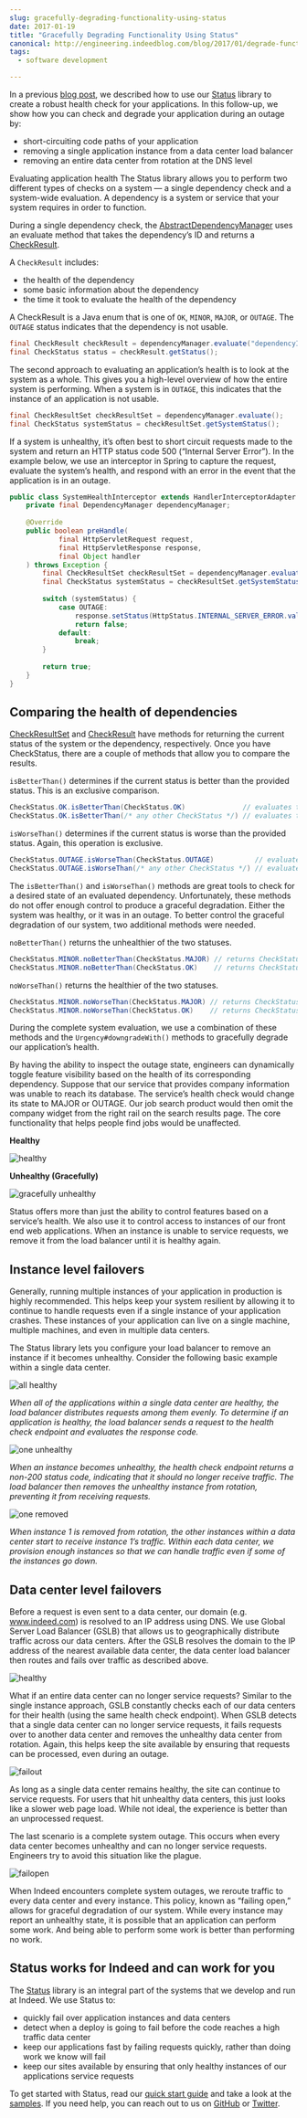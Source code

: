```yaml
---
slug: gracefully-degrading-functionality-using-status
date: 2017-01-19
title: "Gracefully Degrading Functionality Using Status"
canonical: http://engineering.indeedblog.com/blog/2017/01/degrade-functionality/
tags:
  - software development

---
```


In a previous [blog post](/blog/2015/07/10/status-java-library-for-system-status-health-checks/), we described how to use our [Status] library to create a robust health check for your applications. 
In this follow-up, we show how you can check and degrade your application during an outage by:

* short-circuiting code paths of your application
* removing a single application instance from a data center load balancer
* removing an entire data center from rotation at the DNS level

<!--more-->
Evaluating application health
The Status library allows you to perform two different types of checks on a system — a single dependency check and a system-wide evaluation. A dependency is a system or service that your system requires in order to function.

During a single dependency check, the [AbstractDependencyManager] uses an evaluate method that takes the dependency’s ID and returns a [CheckResult].

A `CheckResult` includes:

* the health of the dependency
* some basic information about the dependency
* the time it took to evaluate the health of the dependency

A CheckResult is a Java enum that is one of `OK`, `MINOR`, `MAJOR`, or `OUTAGE`.
The `OUTAGE` status indicates that the dependency is not usable.

```java
final CheckResult checkResult = dependencyManager.evaluate("dependencyId");
final CheckStatus status = checkResult.getStatus();
```

The second approach to evaluating an application’s health is to look at the system as a whole.
This gives you a high-level overview of how the entire system is performing.
When a system is in `OUTAGE`, this indicates that the instance of an application is not usable.

```java
final CheckResultSet checkResultSet = dependencyManager.evaluate();
final CheckStatus systemStatus = checkResultSet.getSystemStatus();
```

If a system is unhealthy, it’s often best to short circuit requests made to the system and return an HTTP status code 500 (“Internal Server Error”).
In the example below, we use an interceptor in Spring to capture the request, evaluate the system’s health, and respond with an error in the event that the application is in an outage.

```java
public class SystemHealthInterceptor extends HandlerInterceptorAdapter {
    private final DependencyManager dependencyManager;
 
    @Override
    public boolean preHandle(
            final HttpServletRequest request,
            final HttpServletResponse response,
            final Object handler
    ) throws Exception {
        final CheckResultSet checkResultSet = dependencyManager.evaluate();
        final CheckStatus systemStatus = checkResultSet.getSystemStatus();
         
        switch (systemStatus) {
            case OUTAGE:
                response.setStatus(HttpStatus.INTERNAL_SERVER_ERROR.value());
                return false;
            default:
                break;
        }
 
        return true;
    }
}
```

## Comparing the health of dependencies

[CheckResultSet] and [CheckResult] have methods for returning the current status of the system or the dependency, respectively. 
Once you have CheckStatus, there are a couple of methods that allow you to compare the results.

`isBetterThan()` determines if the current status is better than the provided status. This is an exclusive comparison.

```java
CheckStatus.OK.isBetterThan(CheckStatus.OK)              // evaluates to false
CheckStatus.OK.isBetterThan(/* any other CheckStatus */) // evaluates to true
```

`isWorseThan()` determines if the current status is worse than the provided status. Again, this operation is exclusive.

```java
CheckStatus.OUTAGE.isWorseThan(CheckStatus.OUTAGE)          // evaluates to false
CheckStatus.OUTAGE.isWorseThan(/* any other CheckStatus */) // evaluates to true
```

The `isBetterThan()` and `isWorseThan()` methods are great tools to check for a desired state of an evaluated dependency.
Unfortunately, these methods do not offer enough control to produce a graceful degradation.
Either the system was healthy, or it was in an outage.
To better control the graceful degradation of our system, two additional methods were needed.

`noBetterThan()` returns the unhealthier of the two statuses.

```java
CheckStatus.MINOR.noBetterThan(CheckStatus.MAJOR) // returns CheckStatus.MAJOR
CheckStatus.MINOR.noBetterThan(CheckStatus.OK)    // returns CheckStatus.MINOR
```

`noWorseThan()` returns the healthier of the two statuses.

```java
CheckStatus.MINOR.noWorseThan(CheckStatus.MAJOR) // returns CheckStatus.MINOR
CheckStatus.MINOR.noWorseThan(CheckStatus.OK)    // returns CheckStatus.OK
```

During the complete system evaluation, we use a combination of these methods and the `Urgency#downgradeWith()` methods to gracefully degrade our application’s health.

By having the ability to inspect the outage state, engineers can dynamically toggle feature visibility based on the health of its corresponding dependency.
Suppose that our service that provides company information was unable to reach its database.
The service’s health check would change its state to MAJOR or OUTAGE.
Our job search product would then omit the company widget from the right rail on the search results page.
The core functionality that helps people find jobs would be unaffected.

**Healthy**

![healthy](/img/2017-status-healthy.png)

**Unhealthy (Gracefully)**

![gracefully unhealthy](/img/2017-status-unhealthy.png)

Status offers more than just the ability to control features based on a service’s health.
We also use it to control access to instances of our front end web applications.
When an instance is unable to service requests, we remove it from the load balancer until it is healthy again.

## Instance level failovers

Generally, running multiple instances of your application in production is highly recommended.
This helps keep your system resilient by allowing it to continue to handle requests even if a single instance of your application crashes.
These instances of your application can live on a single machine, multiple machines, and even in multiple data centers.

The Status library lets you configure your load balancer to remove an instance if it becomes unhealthy.
Consider the following basic example within a single data center.

![all healthy](/img/2017-status-all-healthy.png)

_When all of the applications within a single data center are healthy, the load balancer distributes requests among them evenly. To determine if an application is healthy, the load balancer sends a request to the health check endpoint and evaluates the response code._

![one unhealthy](/img/2017-status-one-unhealthy.png)

_When an instance becomes unhealthy, the health check endpoint returns a non-200 status code, indicating that it should no longer receive traffic. The load balancer then removes the unhealthy instance from rotation, preventing it from receiving requests._

![one removed](/img/2017-status-one-removed.png)

_When instance 1 is removed from rotation, the other instances within a data center start to receive instance 1’s traffic. Within each data center, we provision enough instances so that we can handle traffic even if some of the instances go down._

## Data center level failovers

Before a request is even sent to a data center, our domain (e.g. www.indeed.com) is resolved to an IP address using DNS. We use Global Server Load Balancer (GSLB) that allows us to geographically distribute traffic across our data centers. After the GSLB resolves the domain to the IP address of the nearest available data center, the data center load balancer then routes and fails over traffic as described above.

![healthy](/img/2017-status-dc-healthy.png)

What if an entire data center can no longer service requests? Similar to the single instance approach, GSLB constantly checks each of our data centers for their health (using the same health check endpoint). When GSLB detects that a single data center can no longer service requests, it fails requests over to another data center and removes the unhealthy data center from rotation. Again, this helps keep the site available by ensuring that requests can be processed, even during an outage.

![failout](/img/2017-status-dc-removed.png)

As long as a single data center remains healthy, the site can continue to service requests. For users that hit unhealthy data centers, this just looks like a slower web page load. While not ideal, the experience is better than an unprocessed request.

The last scenario is a complete system outage. This occurs when every data center becomes unhealthy and can no longer service requests. Engineers try to avoid this situation like the plague.

![failopen](/img/2017-status-all-dc-removed.png)

When Indeed encounters complete system outages, we reroute traffic to every data center and every instance. This policy, known as “failing open,” allows for graceful degradation of our system. While every instance may report an unhealthy state, it is possible that an application can perform some work. And being able to perform some work is better than performing no work.

## Status works for Indeed and can work for you

The [Status] library is an integral part of the systems that we develop and run at Indeed. We use Status to:

* quickly fail over application instances and data centers
* detect when a deploy is going to fail before the code reaches a high traffic data center
* keep our applications fast by failing requests quickly, rather than doing work we know will fail
* keep our sites available by ensuring that only healthy instances of our applications service requests

To get started with Status, read our [quick start guide] and take a look at the [samples].
If you need help, you can reach out to us on [GitHub] or [Twitter].

[Status]: https://github.com/indeedeng/status
[AbstractDependencyManager]: https://github.com/indeedeng/status/blob/master/status-core/src/main/java/com/indeed/status/core/AbstractDependencyManager.java
[CheckResult]: https://github.com/indeedeng/status/blob/master/status-core/src/main/java/com/indeed/status/core/CheckResult.java
[CheckResultSet]: https://github.com/indeedeng/status/blob/master/status-core/src/main/java/com/indeed/status/core/CheckResultSet.java
[quick start guide]: http://opensource.indeedeng.io/status/docs/quick-start/
[samples]: https://github.com/indeedeng/status/tree/master/status-samples
[GitHub]: https://github.com/indeedeng/
[Twitter]: https://twitter.com/indeedeng
